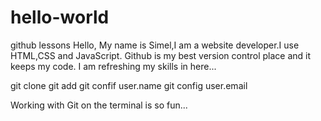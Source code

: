 # hello-world
github lessons
Hello,
My name is Simel,I am a website developer.I use HTML,CSS and JavaScript.
Github is my best version control place and it keeps my code.
I am refreshing my skills in here...

git clone
git add
git confif user.name
git config user.email

Working with Git on the terminal is so fun...
